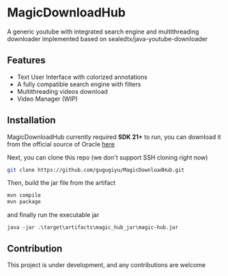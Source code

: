 # MagicDownloadHub

A generic youtube with integrated search engine and multithreading downloader implemented based on sealedtx/java-youtube-downloader

## Features

- Text User Interface with colorized annotations
- A fully compatible search engine with filters
- Multithreading videos download
- Video Manager (WIP)

## Installation

MagicDownloadHub currently required **SDK 21+** to run, you can download it from the official source of Oracle [here](https://www.oracle.com/java/technologies/downloads/)

Next, you can clone this repo (we don't support SSH cloning right now)

```sh
git clone https://github.com/gugugiyu/MagicDownloadHub.git
```

Then, build the jar file from the artifact

```sh
mvn compile
mvn package
```

and finally run the executable jar

```shell
java -jar .\target\artifacts\magic_hub_jar\magic-hub.jar
```

## Contribution

This project is under development, and any contributions are welcome